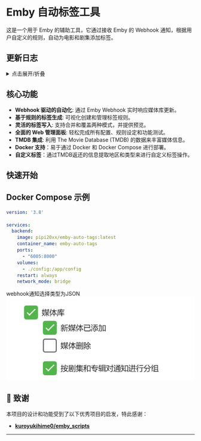 # Emby 自动标签工具

这是一个用于 Emby 的辅助工具，它通过接收 Emby 的 Webhook 通知，根据用户自定义的规则，自动为电影和剧集添加标签。

## 更新日志

<details>
<summary>点击展开/折叠</summary>

- **v1.0.13 (2025-08-26)**
  - **新增功能**: 标签规则支持年份范围输入。
    - 在规则编辑界面，年份输入框现在支持 `YYYY-YYYY` 格式的范围输入（例如 `1999-2020`），系统将自动解析为该范围内的所有年份。
    - 同时支持逗号或空格分隔的多个具体年份输入（例如 `1999, 2001, 2005`）。
- **v1.0.12 (2025-08-25)**
  - **修复**: 修复了 `find_emby_items_by_tmdb_id` 函数无法获取同一 TMDB ID 对应的所有 Emby 媒体项目（多版本）的问题。
    - 将 `find_emby_items_by_tmdb_id` 函数的 Emby API 端点从 `/emby/Users/{UserId}/Items` 修改为 `/emby/Items`，并使用 `TmdbId` 参数进行查询，与桌面版 `emby.py` 的搜索逻辑保持一致，确保能够正确获取所有多版本媒体项目。
- **v1.0.11 (2025-08-25)**
  - **新增功能**: “一键为所有媒体打标签”功能支持自定义标签。
    - 在 Web 管理面板的“一键为所有媒体打标签”区域新增复选框和输入框，允许用户选择使用自定义标签。
    - 自定义标签支持逗号分隔输入多个。
    - 选中自定义标签后，系统将使用用户提供的标签，而非规则生成的标签，对媒体进行打标签操作。
- **v1.0.10 (2025-08-25)**
  - **修复**: 修复了 `tag_all_media_items()` 函数中 `library_type` 参数无效的问题，并支持对“最爱”媒体库进行打标签操作。
    - 删除了 `backend/services/emby_service.py` 中重复的 `tag_all_media_items` 函数定义，确保 `library_type` 参数能够正确传递和使用，从而支持对全库和最爱媒体进行打标签。
- **v1.0.9 (2025-08-25)**
  - **新增功能**: 添加了“清除 Emby 媒体库中的指定标签”功能。
    - 在 Web 管理面板中新增了“清除 Emby 媒体库中的指定标签”区域，允许用户输入一个或多个标签，并从所有电影和剧集中移除这些标签。
    - 此操作不可撤销，请谨慎使用。
- **v1.0.8 (2025-08-25)**
  - **新增功能**: 标签规则支持筛选年份。
  - **优化**: 严格规则的判断逻辑修改为完全相等匹配。
- **v1.0.7 (2025-08-25)**
  - **新增功能**: 标签规则支持“严格匹配所有条件”选项。
    - 在规则编辑界面新增“严格匹配所有条件”复选框。
    - 勾选此选项后，规则中的国家/地区和类型条件将变为严格匹配模式，即传入的媒体信息必须包含规则中定义的所有国家/地区和类型 ID 才能匹配成功。
    - 未勾选时，保持原有模糊匹配逻辑（只要命中一个就算匹配）。
- **v1.0.6 (2025-08-25)**
  - **前端**: 对管理面板进行了全面的 UI/UX 美化。
    - **样式现代化**: 更新了整体 CSS 样式，包括颜色、字体、边距和阴影，使界面更具现代感。
    - **通知系统**: 引入 `Toastify-js`，将所有操作结果（如复制成功、保存配置、任务状态等）统一为右上角弹出的 Toast 通知，取代了页面内的文字提示。
    - **美化弹窗**: 引入 `SweetAlert2`，将所有原生 `confirm` 确认框替换为更美观、更友好的对话框。
    - **自适应布局**: 优化了“标签规则管理”弹窗，使其宽度能根据浏览器视口自适应，并使用 CSS Grid 布局使内部的复选框列数能够动态调整，极大地改善了在不同分辨率屏幕上的显示效果和空间利用率。
- **v1.0.5 (2025-08-24)**
  - **优化**: 统一并优化了国家/地区的判断逻辑。
    - **严格限定判断依据**：现在无论是电影还是电视剧，都严格使用 TMDB 数据根目录下的 `origin_country` 字段作为首要判断依据，`original_language` 作为备用。
    - **排除干扰字段**：完全移除了 `production_countries` 和 `production_companies` 作为判断国家/地区的逻辑，解决了因此导致的国家识别不准确问题。
  - **改进**: 优化了测试预览界面的显示。
    - 在预览结果中，地区将优先显示中文名称，使结果更直观、更易于理解。
- **v1.0.4 (2025-08-24)**
  - **新增功能**: 标签规则支持设置作用于电影、剧集或全部。
    - 在规则编辑界面新增“作用于”选项，允许用户指定规则仅应用于电影、剧集或所有媒体类型。
    - 后端逻辑已更新，根据此设置过滤规则。
- **v1.0.3 (2025-08-24)**
  - **新增功能**: TMDB 请求限流功能。
    - 增加了对 TMDB API 请求的限流，默认每秒1次。
    - 限流周期可在配置页面设置，支持小数（如0.3秒、0.5秒），设置为0表示不限制。
  - **依赖更新**: 添加了 `ratelimit` 和 `backoff` 库。
- **v1.0.2 (2025-08-24)**
  - **新增功能**: 添加了“一键为所有媒体打标签”功能。
    - 在 Web 管理面板中新增了“一键为所有媒体打标签”区域，允许用户选择写入模式（合并/覆盖）并触发对所有电影和剧集进行打标签操作。
    - 任务在后台异步执行，前端页面通过轮询API实时显示任务进度（已处理、已更新、失败数量）。
  - **改进**: 优化了后台任务的日志记录，将 `print` 语句替换为 `logging` 模块。
  - **修复**: 修复了 `AttributeError: module 'services.config_service' has no attribute 'get_current_time'` 错误。
- **v1.0.1 (2025-08-24)**
  - **新增功能**: 添加了“清除所有 Emby 媒体库标签”功能。
    - 在 Web 管理面板中新增了“清除所有 Emby 媒体库标签”按钮，允许用户一键清除所有电影和剧集的标签。
    - 此操作不可撤销，请谨慎使用。
- **v1.0.0 (2025-08-24)**
  - 项目初始化。

</details>

## 核心功能

- **Webhook 驱动的自动化**: 通过 Emby Webhook 实时响应媒体库更新。
- **基于规则的标签生成**: 可视化创建和管理标签规则。
- **灵活的标签写入**: 支持合并和覆盖两种模式，并提供预览。
- **全面的 Web 管理面板**: 轻松完成所有配置、规则设定和功能测试。
- **TMDB 集成**: 利用 The Movie Database (TMDB) 的数据来丰富媒体信息。
- **Docker 支持**：易于通过 Docker 和 Docker Compose 进行部署。
- **自定义标签**：通过TMDB返还的信息提取地区和类型来进行自定义标签操作。

## 快速开始

## Docker Compose 示例

```yaml
version: '3.8'

services:
  backend:
    image: pipi20xx/emby-auto-tags:latest
    container_name: emby-auto-tags
    ports:
      - "6005:8000"
    volumes:
      - ./config:/app/config
    restart: always
    network_mode: bridge
```

webhook通知选择类型为JSON
![alt text](img/image.png)

## 🙏 致谢

本项目的设计和功能受到了以下优秀项目的启发，特此感谢：

- **[kuroyukihime0/emby_scripts](https://github.com/kuroyukihime0/emby_scripts)**
---
